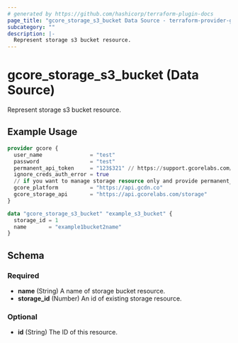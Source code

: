 ```yaml
---
# generated by https://github.com/hashicorp/terraform-plugin-docs
page_title: "gcore_storage_s3_bucket Data Source - terraform-provider-gcorelabs"
subcategory: ""
description: |-
  Represent storage s3 bucket resource.
---
```


# gcore_storage_s3_bucket (Data Source)

Represent storage s3 bucket resource.

## Example Usage

```terraform
provider gcore {
  user_name               = "test"
  password                = "test"
  permanent_api_token     = "123$321" // https://support.gcorelabs.com/hc/en-us/articles/360018625617-API-tokens
  ignore_creds_auth_error = true
  // if you want to manage storage resource only and provide permanent_api_token without user_name & password
  gcore_platform          = "https://api.gcdn.co"
  gcore_storage_api       = "https://api.gcorelabs.com/storage"
}

data "gcore_storage_s3_bucket" "example_s3_bucket" {
  storage_id = 1
  name       = "example1bucket2name"
}
```

<!-- schema generated by tfplugindocs -->
## Schema

### Required

- **name** (String) A name of storage bucket resource.
- **storage_id** (Number) An id of existing storage resource.

### Optional

- **id** (String) The ID of this resource.


